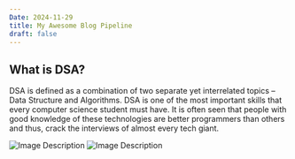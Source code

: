 ```yaml
---
Date: 2024-11-29
title: My Awesome Blog Pipeline
draft: false
---
```



## What is DSA?

DSA is defined as a combination of two separate yet interrelated topics – Data Structure and Algorithms. DSA is one of the most important skills that every computer science student must have. It is often seen that people with good knowledge of these technologies are better programmers than others and thus, crack the interviews of almost every tech giant.


![Image Description](/images/Pasted%20image%2020241129133709.png)
![Image Description](/images/Pasted%20image%2020241129133603.png)